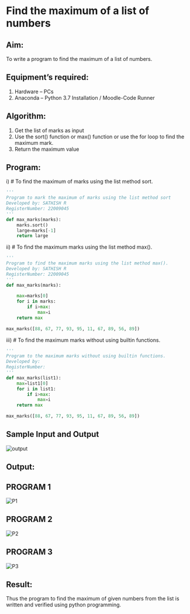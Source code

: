 # Find the maximum of a list of numbers
## Aim:
To write a program to find the maximum of a list of numbers.
## Equipment’s required:
1.	Hardware – PCs
2.	Anaconda – Python 3.7 Installation / Moodle-Code Runner
## Algorithm:
1.	Get the list of marks as input
2.	Use the sort() function or max() function or use the for loop to find the maximum mark.
3.	Return the maximum value
## Program:

i)	# To find the maximum of marks using the list method sort.
```Python
''' 
Program to mark the maximum of marks using the list method sort
Developed by: SATHISH R
RegisterNumber: 22009045
'''
def max_marks(marks):
    marks.sort()
    large=marks[-1]
    return large
```

ii)	# To find the maximum marks using the list method max().
```Python
''' 
Program to find the maximum marks using the list method max().
Developed by: SATHISH R
RegisterNumber: 22009045
'''
def max_marks(marks):
    
    max=marks[0]
    for i in marks:
        if i>max:
            max=i
    return max
    
max_marks([88, 67, 77, 93, 95, 11, 67, 89, 56, 89])
```

iii) # To find the maximum marks without using builtin functions.
```Python
''' 
Program to the maximum marks without using builtin functions.
Developed by: 
RegisterNumber: 
'''
def max_marks(list1):
    max=list1[0]
    for i in list1:
        if i>max:
            max=i
    return max
    
max_marks([88, 67, 77, 93, 95, 11, 67, 89, 56, 89])
```
## Sample Input and Output
![output](./img/max_marks1.jpg) 

## Output:
## PROGRAM 1
![P1](https://user-images.githubusercontent.com/120574768/214622344-8c3550d6-2a84-4cc6-906d-487145c071df.png)

## PROGRAM 2

![P2](https://user-images.githubusercontent.com/120574768/214622367-7b28ca94-880e-488a-a803-3ca92c27fbe0.png)

## PROGRAM 3

![P3](https://user-images.githubusercontent.com/120574768/214622407-9d01f66a-da79-4c40-b189-18f8854fb2eb.png)

## Result:
Thus the program to find the maximum of given numbers from the list is written and verified using python programming.
